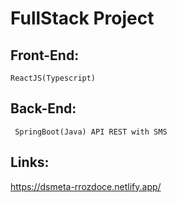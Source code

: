 # FullStack Project

## Front-End:

``` ReactJS(Typescript) ```

## Back-End:

``` SpringBoot(Java) API REST with SMS```

## Links:

https://dsmeta-rrozdoce.netlify.app/

